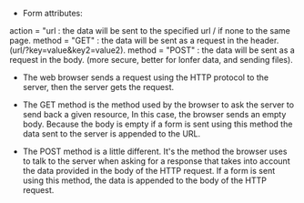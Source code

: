 


- Form attributes:

action = "url : the data will be sent to the specified url / if none to the same page.
method = "GET" : the data will be sent as a request in the header. (url/?key=value&key2=value2).
method = "POST" : the data will be sent as a request in the body. (more secure, better for lonfer data, and sending files).


- The web browser sends a request using the HTTP protocol to the server, then the server gets the request.

- The GET method is the method used by the browser to ask the server to send back a given resource, In this case, the browser sends an empty body. Because the body is empty if a form is sent using this method the data sent to the server is appended to the URL.

- The POST method is a little different. It's the method the browser uses to talk to the server when asking for a response that takes into account the data provided in the body of the HTTP request. If a form is sent using this method, the data is appended to the body of the HTTP request.


